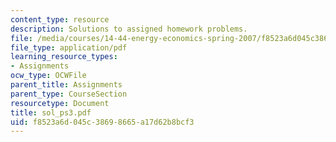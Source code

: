 ```yaml
---
content_type: resource
description: Solutions to assigned homework problems.
file: /media/courses/14-44-energy-economics-spring-2007/f8523a6d045c38698665a17d62b8bcf3_sol_ps3.pdf
file_type: application/pdf
learning_resource_types:
- Assignments
ocw_type: OCWFile
parent_title: Assignments
parent_type: CourseSection
resourcetype: Document
title: sol_ps3.pdf
uid: f8523a6d-045c-3869-8665-a17d62b8bcf3
---
```

